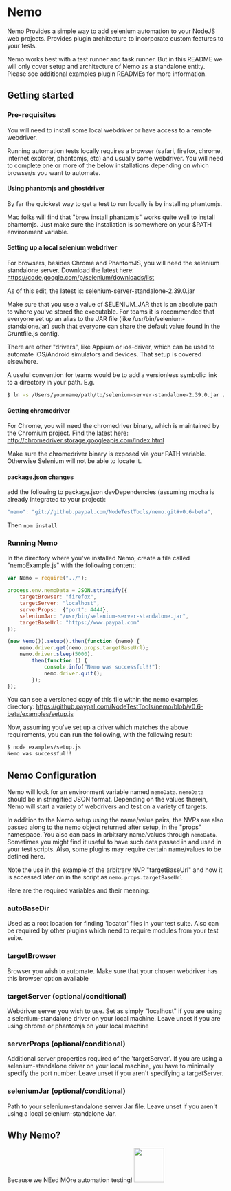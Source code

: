 # Nemo

Nemo Provides a simple way to add selenium automation to your NodeJS web projects. Provides plugin architecture to
incorporate custom features to your tests.

Nemo works best with a test runner and task runner. But in this README we will only cover setup and architecture of Nemo
as a standalone entity. Please see additional examples plugin READMEs for more information.

## Getting started

### Pre-requisites

You will need to install some local webdriver or have access to a remote webdriver.

Running automation tests locally requires a browser (safari, firefox, chrome, internet explorer, phantomjs, etc) and usually some webdriver. You will need to complete one or more of the below installations depending on which browser/s you want to automate.

#### Using phantomjs and ghostdriver

By far the quickest way to get a test to run locally is by installing phantomjs.

Mac folks will find that "brew install phantomjs" works quite well to install phantomjs. Just make sure the installation is somewhere on your $PATH environment variable.

#### Setting up a local selenium webdriver

For browsers, besides Chrome and PhantomJS, you will need the selenium standalone server. Download the latest here:
https://code.google.com/p/selenium/downloads/list

As of this edit, the latest is: selenium-server-standalone-2.39.0.jar

Make sure that you use a value of SELENIUM_JAR that is an absolute path to where you've stored the executable. For teams it is recommended that everyone set up an alias to the JAR file (like /usr/bin/selenium-standalone.jar) such that everyone can share the default value found in the Gruntfile.js config.

There are other "drivers", like Appium or ios-driver, which can be used to automate iOS/Android simulators and devices. That setup is covered elsewhere.

A useful convention for teams would be to add a versionless symbolic link to a directory in your path. E.g.

```bash
$ ln -s /Users/yourname/path/to/selenium-server-standalone-2.39.0.jar /usr/bin/selenium-server-standalone.jar
```

#### Getting chromedriver
For Chrome, you will need the chromedriver binary, which is maintained by the Chromium project. Find the latest here:
http://chromedriver.storage.googleapis.com/index.html

Make sure the chromedriver binary is exposed via your PATH variable. Otherwise Selenium will not be able to locate it.


#### package.json changes

add the following to package.json devDependencies (assuming mocha is already integrated to your project):

```javascript
"nemo": "git://github.paypal.com/NodeTestTools/nemo.git#v0.6-beta",
```

Then `npm install`

### Running Nemo

In the directory where you've installed Nemo, create a file called "nemoExample.js" with the following content:

```javascript
var Nemo = require("../");

process.env.nemoData = JSON.stringify({
	targetBrowser: "firefox",
	targetServer: "localhost",
	serverProps:  {"port": 4444},
	seleniumJar: "/usr/bin/selenium-server-standalone.jar",
	targetBaseUrl: "https://www.paypal.com"
});

(new Nemo()).setup().then(function (nemo) {
	nemo.driver.get(nemo.props.targetBaseUrl);
	nemo.driver.sleep(5000).
		then(function () {
			console.info("Nemo was successful!!");
			nemo.driver.quit();
		});
});
```

You can see a versioned copy of this file within the nemo examples directory:
https://github.paypal.com/NodeTestTools/nemo/blob/v0.6-beta/examples/setup.js

Now, assuming you've set up a driver which matches the above requirements, you can run the following, with the following result:

```bash
$ node examples/setup.js
Nemo was successful!!
```

## Nemo Configuration

Nemo will look for an environment variable named `nemoData`. `nemoData` should be in stringified JSON format. Depending on
the values therein, Nemo will start a variety of webdrivers and test on a variety of targets.

In addition to the Nemo setup using the name/value pairs, the NVPs are also passed along to the nemo object returned after setup,
in the "props" namespace. You also can pass in arbitrary name/values through `nemoData`. Sometimes you might find it useful to have
such data passed in and used in your test scripts. Also, some plugins may require certain name/values to be defined here.

Note the use in the example of the arbitrary NVP "targetBaseUrl" and how it is accessed later on in the script as `nemo.props.targetBaseUrl`

Here are the required variables and their meaning:

### autoBaseDir

Used as a root location for finding 'locator' files in your test suite. Also can be required by other plugins
which need to require modules from your test suite.

### targetBrowser

Browser you wish to automate. Make sure that your chosen webdriver has this browser option available

### targetServer (optional/conditional)

Webdriver server you wish to use. Set as simply "localhost" if you are using a selenium-standalone driver on your local machine.
Leave unset if you are using chrome or phantomjs on your local machine

### serverProps (optional/conditional)

Additional server properties required of the 'targetServer'. If you are using a selenium-standalone driver on your local machine,
you have to minimally specify the port number. Leave unset if you aren't specifying a targetServer.

### seleniumJar (optional/conditional)

Path to your selenium-standalone server Jar file. Leave unset if you aren't using a local selenium-standalone Jar.

## Why Nemo?

Because we NEed MOre automation testing!
<img src="http://www.bestcoloringpagesforkids.com/wp-content/uploads/2013/07/Nemo-Coloring-Pages-Pictures.gif" height=80 width=70/>


